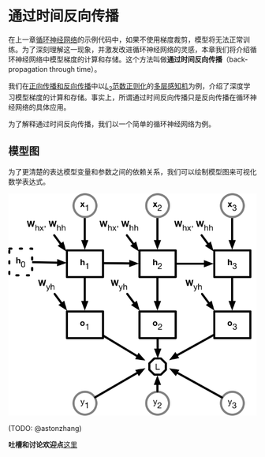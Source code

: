 # 通过时间反向传播

在上一章[循环神经网络](rnn-scratch.md)的示例代码中，如果不使用梯度裁剪，模型将无法正常训练。为了深刻理解这一现象，并激发改进循环神经网络的灵感，本章我们将介绍循环神经网络中模型梯度的计算和存储。这个方法叫做**通过时间反向传播**（back-propagation through time）。


我们在[正向传播和反向传播](../chapter_supervised-learning/backprop.md)中以[$L_2$范数正则化](../chapter_supervised-learning/reg-scratch.md)的[多层感知机](../chapter_supervised-learning/mlp-scratch.md)为例，介绍了深度学习模型梯度的计算和存储。事实上，所谓通过时间反向传播只是反向传播在循环神经网络的具体应用。


为了解释通过时间反向传播，我们以一个简单的循环神经网络为例。


## 模型图

为了更清楚的表达模型变量和参数之间的依赖关系，我们可以绘制模型图来可视化数学表达式。

![](../img/rnn-bptt.png)


(TODO: @astonzhang)



**吐槽和讨论欢迎点**[这里](https://discuss.gluon.ai/t/topic/3711)
